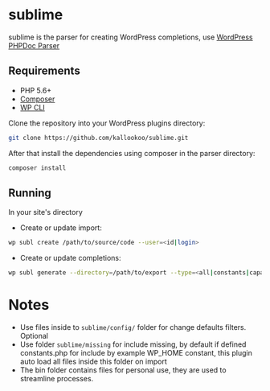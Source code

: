 # sublime

sublime is the parser for creating WordPress completions, use [WordPress PHPDoc Parser](https://github.com/WordPress/phpdoc-parser)

## Requirements
* PHP 5.6+
* [Composer](https://getcomposer.org/)
* [WP CLI](http://wp-cli.org/)

Clone the repository into your WordPress plugins directory:

```bash
git clone https://github.com/kallookoo/sublime.git
```

After that install the dependencies using composer in the parser directory:

```bash
composer install
```

## Running

In your site's directory

* Create or update import:

```bash
wp subl create /path/to/source/code --user=<id|login>
```

* Create or update completions:

```bash
wp subl generate --directory=/path/to/export --type=<all|constants|capabilities|functions|hooks|actions|filters|classes>
```


# Notes

* Use files inside to `sublime/config/` folder for change defaults filters. Optional
* Use folder `sublime/missing` for include missing, by default if defined constants.php for include by example WP_HOME constant, this plugin auto load all files inside this folder on import
* The bin folder contains files for personal use, they are used to streamline processes.